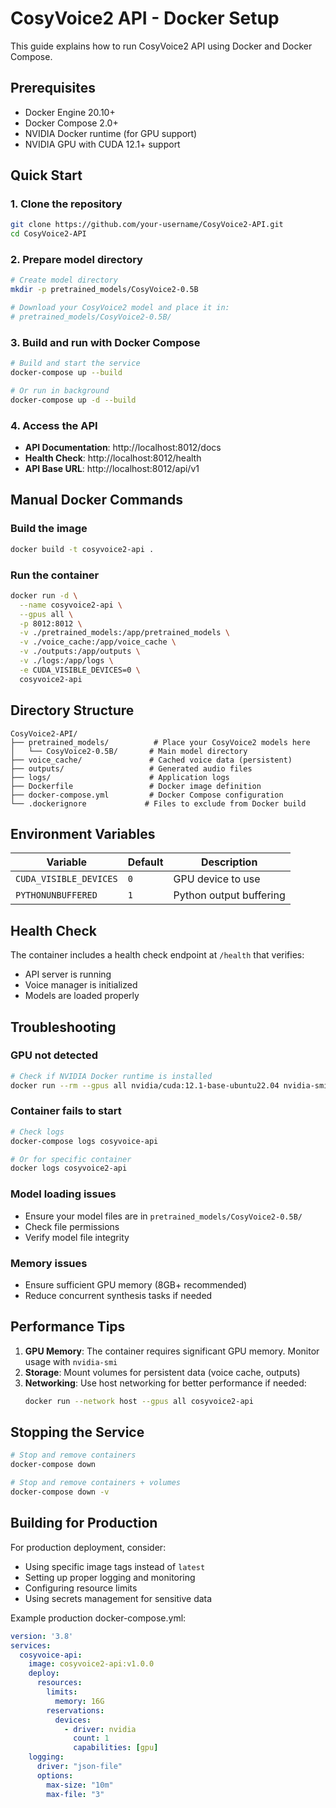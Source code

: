 # CosyVoice2 API - Docker Setup

This guide explains how to run CosyVoice2 API using Docker and Docker Compose.

## Prerequisites

- Docker Engine 20.10+
- Docker Compose 2.0+
- NVIDIA Docker runtime (for GPU support)
- NVIDIA GPU with CUDA 12.1+ support

## Quick Start

### 1. Clone the repository
```bash
git clone https://github.com/your-username/CosyVoice2-API.git
cd CosyVoice2-API
```

### 2. Prepare model directory
```bash
# Create model directory
mkdir -p pretrained_models/CosyVoice2-0.5B

# Download your CosyVoice2 model and place it in:
# pretrained_models/CosyVoice2-0.5B/
```

### 3. Build and run with Docker Compose
```bash
# Build and start the service
docker-compose up --build

# Or run in background
docker-compose up -d --build
```

### 4. Access the API
- **API Documentation**: http://localhost:8012/docs
- **Health Check**: http://localhost:8012/health
- **API Base URL**: http://localhost:8012/api/v1

## Manual Docker Commands

### Build the image
```bash
docker build -t cosyvoice2-api .
```

### Run the container
```bash
docker run -d \
  --name cosyvoice2-api \
  --gpus all \
  -p 8012:8012 \
  -v ./pretrained_models:/app/pretrained_models \
  -v ./voice_cache:/app/voice_cache \
  -v ./outputs:/app/outputs \
  -v ./logs:/app/logs \
  -e CUDA_VISIBLE_DEVICES=0 \
  cosyvoice2-api
```

## Directory Structure

```
CosyVoice2-API/
├── pretrained_models/          # Place your CosyVoice2 models here
│   └── CosyVoice2-0.5B/       # Main model directory
├── voice_cache/               # Cached voice data (persistent)
├── outputs/                   # Generated audio files
├── logs/                      # Application logs
├── Dockerfile                 # Docker image definition
├── docker-compose.yml         # Docker Compose configuration
└── .dockerignore             # Files to exclude from Docker build
```

## Environment Variables

| Variable | Default | Description |
|----------|---------|-------------|
| `CUDA_VISIBLE_DEVICES` | `0` | GPU device to use |
| `PYTHONUNBUFFERED` | `1` | Python output buffering |

## Health Check

The container includes a health check endpoint at `/health` that verifies:
- API server is running
- Voice manager is initialized
- Models are loaded properly

## Troubleshooting

### GPU not detected
```bash
# Check if NVIDIA Docker runtime is installed
docker run --rm --gpus all nvidia/cuda:12.1-base-ubuntu22.04 nvidia-smi
```

### Container fails to start
```bash
# Check logs
docker-compose logs cosyvoice-api

# Or for specific container
docker logs cosyvoice2-api
```

### Model loading issues
- Ensure your model files are in `pretrained_models/CosyVoice2-0.5B/`
- Check file permissions
- Verify model file integrity

### Memory issues
- Ensure sufficient GPU memory (8GB+ recommended)
- Reduce concurrent synthesis tasks if needed

## Performance Tips

1. **GPU Memory**: The container requires significant GPU memory. Monitor usage with `nvidia-smi`
2. **Storage**: Mount volumes for persistent data (voice cache, outputs)
3. **Networking**: Use host networking for better performance if needed:
   ```bash
   docker run --network host --gpus all cosyvoice2-api
   ```

## Stopping the Service

```bash
# Stop and remove containers
docker-compose down

# Stop and remove containers + volumes
docker-compose down -v
```

## Building for Production

For production deployment, consider:
- Using specific image tags instead of `latest`
- Setting up proper logging and monitoring
- Configuring resource limits
- Using secrets management for sensitive data

Example production docker-compose.yml:
```yaml
version: '3.8'
services:
  cosyvoice-api:
    image: cosyvoice2-api:v1.0.0
    deploy:
      resources:
        limits:
          memory: 16G
        reservations:
          devices:
            - driver: nvidia
              count: 1
              capabilities: [gpu]
    logging:
      driver: "json-file"
      options:
        max-size: "10m"
        max-file: "3"
```

